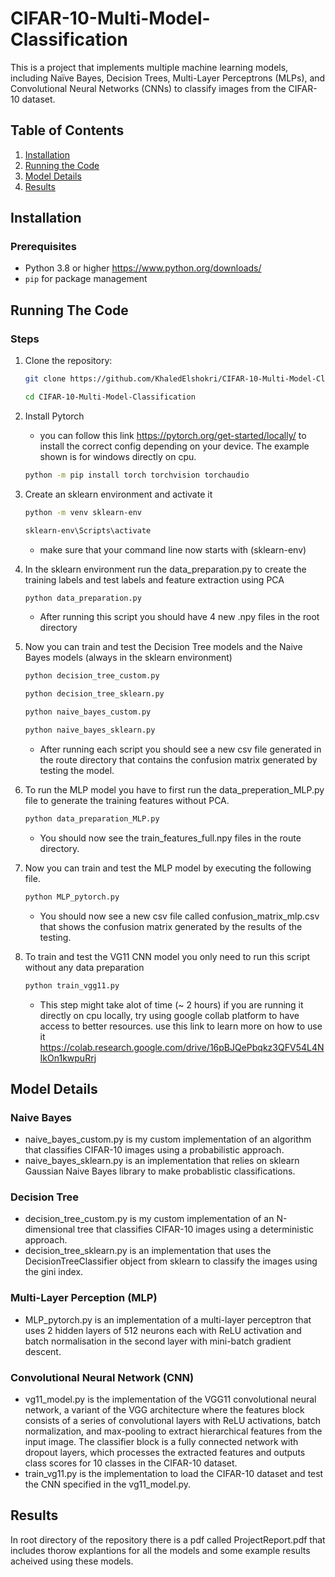 # CIFAR-10-Multi-Model-Classification

This is a project that implements multiple machine learning models, including Naïve Bayes, Decision Trees, Multi-Layer Perceptrons (MLPs), and Convolutional Neural Networks (CNNs) to classify images from the CIFAR-10 dataset.

## Table of Contents
1. [Installation](#installation)
2. [Running the Code](#running-the-code)
3. [Model Details](#model-details)
4. [Results](#results)

## Installation

### Prerequisites
- Python 3.8 or higher https://www.python.org/downloads/
- `pip` for package management

## Running The Code
### Steps
1. Clone the repository:
   ```bash
   git clone https://github.com/KhaledElshokri/CIFAR-10-Multi-Model-Classification.git
   ```
   ```bash
   cd CIFAR-10-Multi-Model-Classification
2. Install Pytorch  
   * you can follow this link https://pytorch.org/get-started/locally/ to install the correct config depending on your device. The example shown is for windows directly on cpu.
   ```bash
   python -m pip install torch torchvision torchaudio 
3. Create an sklearn environment and activate it
   ```bash
   python -m venv sklearn-env
   ```
   ```bash
   sklearn-env\Scripts\activate
   ```
   * make sure that your command line now starts with (sklearn-env)

4. In the sklearn environment run the data_preparation.py to create the training labels and test labels and feature extraction using PCA
   ```bash
   python data_preparation.py
   ```
   * After running this script you should have 4 new .npy files in the root directory
5. Now you can train and test the Decision Tree models and the Naive Bayes models (always in the sklearn environment)
   ```bash
   python decision_tree_custom.py
   ```
   ```bash
   python decision_tree_sklearn.py
   ```
   ```bash
   python naive_bayes_custom.py
   ```
   ```bash
   python naive_bayes_sklearn.py
   ```
   * After running each script you should see a new csv file generated in the route directory that contains the confusion matrix generated by testing the model.
6. To run the MLP model you have to first run the data_preperation_MLP.py file to generate the training features without PCA.
   ```bash
   python data_preparation_MLP.py
   ```
   * You should now see the train_features_full.npy files in the route directory.
7. Now you can train and test the MLP model by executing the following file.
   ```bash
   python MLP_pytorch.py
   ```
   * You should now see a new csv file called confusion_matrix_mlp.csv that shows the confusion matrix generated by the results of the testing.

8. To train and test the VG11 CNN model you only need to run this script without any data preparation
   ```bash
   python train_vgg11.py
   ```
   * This step might take alot of time (~ 2 hours) if you are running it directly on cpu locally, try using google collab platform to have access to better resources. use this link to learn more on how to use it https://colab.research.google.com/drive/16pBJQePbqkz3QFV54L4NIkOn1kwpuRrj

## Model Details
### Naive Bayes
* naive_bayes_custom.py is my custom implementation of an algorithm that classifies CIFAR-10 images using a probabilistic approach.
* naive_bayes_sklearn.py is an implementation that relies on sklearn Gaussian Naive Bayes library to make probablistic classifications.
### Decision Tree
* decision_tree_custom.py is my custom implementation of an N-dimensional tree that classifies CIFAR-10 images using a deterministic approach.
* decision_tree_sklearn.py is an implementation that uses the DecisionTreeClassifier object from sklearn to classify the images using the gini index.
### Multi-Layer Perception (MLP)
* MLP_pytorch.py is an implementation of a multi-layer perceptron that uses 2 hidden layers of 512 neurons each with ReLU activation and batch normalisation in the second layer with mini-batch gradient descent.
### Convolutional Neural Network (CNN)
* vg11_model.py is the implementation of the VGG11 convolutional neural network, a variant of the VGG architecture where the features block consists of a series of convolutional layers with ReLU activations, batch normalization, and max-pooling to extract hierarchical features from the input image. The classifier block is a fully connected network with dropout layers, which processes the extracted features and outputs class scores for 10 classes in the CIFAR-10 dataset.
* train_vg11.py is the implementation to load the CIFAR-10 dataset and test the CNN specified in the vg11_model.py.

## Results

In root directory of the repository there is a pdf called ProjectReport.pdf that includes thorow explantions for all the models and some example results acheived using these models.
